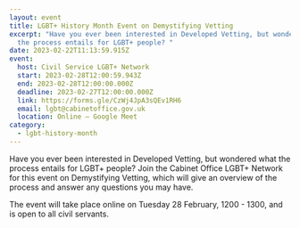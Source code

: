 ```yaml
---
layout: event
title: LGBT+ History Month Event on Demystifying Vetting
excerpt: "Have you ever been interested in Developed Vetting, but wondered what
  the process entails for LGBT+ people? "
date: 2023-02-22T11:13:59.915Z
event:
  host: Civil Service LGBT+ Network
  start: 2023-02-28T12:00:59.943Z
  end: 2023-02-28T12:00:00.000Z
  deadline: 2023-02-27T12:00:00.000Z
  link: https://forms.gle/CzWj4JpA3sQEv1RH6
  email: lgbt@cabinetoffice.gov.uk
  location: Online – Google Meet
category:
  - lgbt-history-month
---
```

Have you ever been interested in Developed Vetting, but wondered what the process entails for LGBT+ people? Join the Cabinet Office LGBT+ Network for this event on Demystifying Vetting, which will give an overview of the process and answer any questions you may have.

The event will take place online on Tuesday 28 February, 1200 - 1300, and is open to all civil servants. 

